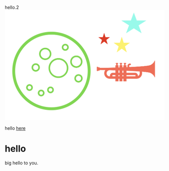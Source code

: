 

hello.2 
![img](./ti.png)

hello
[here](https://shikounogakkou.com/lecture-list/)


# hello
big hello to you.

